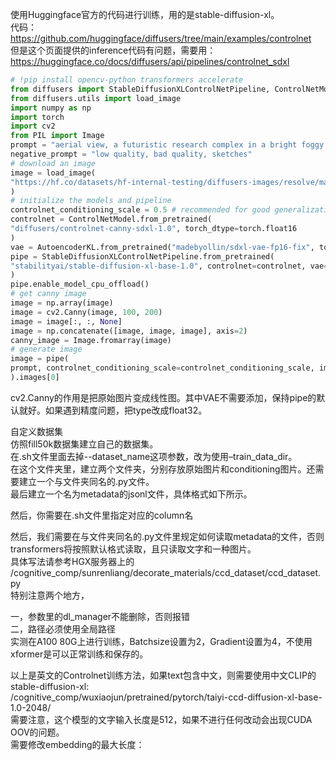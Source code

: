 使用Huggingface官方的代码进行训练，用的是stable-diffusion-xl。  
代码：  
https://github.com/huggingface/diffusers/tree/main/examples/controlnet  
但是这个页面提供的inference代码有问题，需要用：  
https://huggingface.co/docs/diffusers/api/pipelines/controlnet_sdxl  

```python
# !pip install opencv-python transformers accelerate
from diffusers import StableDiffusionXLControlNetPipeline, ControlNetModel, AutoencoderKL
from diffusers.utils import load_image
import numpy as np
import torch
import cv2
from PIL import Image
prompt = "aerial view, a futuristic research complex in a bright foggy jungle, hard lighting"
negative_prompt = "low quality, bad quality, sketches"
# download an image
image = load_image(
"https://hf.co/datasets/hf-internal-testing/diffusers-images/resolve/main/sd_controlnet/hf-logo.png"
)
# initialize the models and pipeline
controlnet_conditioning_scale = 0.5 # recommended for good generalization
controlnet = ControlNetModel.from_pretrained(
"diffusers/controlnet-canny-sdxl-1.0", torch_dtype=torch.float16
)
vae = AutoencoderKL.from_pretrained("madebyollin/sdxl-vae-fp16-fix", torch_dtype=torch.float16)
pipe = StableDiffusionXLControlNetPipeline.from_pretrained(
"stabilityai/stable-diffusion-xl-base-1.0", controlnet=controlnet, vae=vae, torch_dtype=torch.float16
)
pipe.enable_model_cpu_offload()
# get canny image
image = np.array(image)
image = cv2.Canny(image, 100, 200)
image = image[:, :, None]
image = np.concatenate([image, image, image], axis=2)
canny_image = Image.fromarray(image)
# generate image
image = pipe(
prompt, controlnet_conditioning_scale=controlnet_conditioning_scale, image=canny_image
).images[0]
```

cv2.Canny的作用是把原始图片变成线性图。其中VAE不需要添加，保持pipe的默认就好。如果遇到精度问题，把type改成float32。

自定义数据集  
仿照fill50k数据集建立自己的数据集。  
在.sh文件里面去掉--dataset_name这项参数，改为使用–train_data_dir。  
在这个文件夹里，建立两个文件夹，分别存放原始图片和conditioning图片。还需要建立一个与文件夹同名的.py文件。  
最后建立一个名为metadata的jsonl文件，具体格式如下所示。  

然后，你需要在.sh文件里指定对应的column名  

然后，我们需要在与文件夹同名的.py文件里规定如何读取metadata的文件，否则transformers将按照默认格式读取，且只读取文字和一种图片。  
具体写法请参考HGX服务器上的 /cognitive_comp/sunrenliang/decorate_materials/ccd_dataset/ccd_dataset.py  
特别注意两个地方，    

一，参数里的dl_manager不能删除，否则报错  
二，路径必须使用全局路径  
实测在A100 80G上进行训练，Batchsize设置为2，Gradient设置为4，不使用xformer是可以正常训练和保存的。  

以上是英文的Controlnet训练方法，如果text包含中文，则需要使用中文CLIP的stable-diffusion-xl:  
/cognitive_comp/wuxiaojun/pretrained/pytorch/taiyi-ccd-diffusion-xl-base-1.0-2048/  
需要注意，这个模型的文字输入长度是512，如果不进行任何改动会出现CUDA OOV的问题。  
需要修改embedding的最大长度：  
